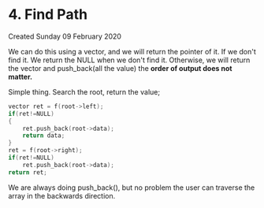 # 4. Find Path
Created Sunday 09 February 2020

We can do this using a vector, and we will return the pointer of it. If we don't find it. We return the NULL when we don't find it. Otherwise, we will return the vector and push_back(all the value) the **order of output does not matter.**

Simple thing.
Search the root, return the value;
```cpp
vector ret = f(root->left);
if(ret!=NULL)
{
	ret.push_back(root->data);
	return data;
}
ret = f(root->right);
if(ret!=NULL)
	ret.push_back(root->data);
return ret;
```


We are always doing push_back(), but no problem the user can traverse the array in the backwards direction.


